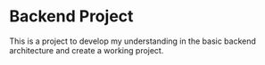 # Backend Project
This is a project to develop my understanding in the basic backend architecture and create a working project.
